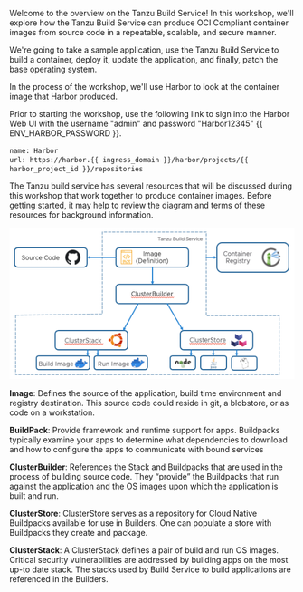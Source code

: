 Welcome to the overview on the Tanzu Build Service! In this workshop, we'll explore how the Tanzu Build Service can produce OCI Compliant container images from source code in a repeatable, scalable, and secure manner.  

We're going to take a sample application, use the Tanzu Build Service to build a container, deploy it, update the application, and finally, patch the base operating system.

In the process of the workshop, we'll use Harbor to look at the container image that Harbor produced.  

Prior to starting the workshop, use the following link to sign into the Harbor Web UI with the username "admin" and password "Harbor12345" {{ ENV_HARBOR_PASSWORD }}.

```dashboard:create-dashboard
name: Harbor
url: https://harbor.{{ ingress_domain }}/harbor/projects/{{ harbor_project_id }}/repositories
```

The Tanzu build service has several resources that will be discussed during this workshop that work together to produce container images.  Before getting started, it may help to review the diagram and terms of these resources for background information.

![TBS Resources](exercises/images/tbs-resources.png)

**Image**: Defines the source of the application, build time environment and registry destination. This source code could reside in git, a blobstore, or as code on a workstation.

**BuildPack**: Provide framework and runtime support for apps. Buildpacks typically examine your apps to determine what dependencies to download and how to configure the apps to communicate with bound services

**ClusterBuilder**: References the Stack and Buildpacks that are used in the process of building source code. They “provide” the Buildpacks that run against the application and the OS images upon which the application is built and run.

**ClusterStore**: ClusterStore serves as a repository for Cloud Native Buildpacks available for use in Builders. One can populate a store with Buildpacks they create and package.

**ClusterStack**: A ClusterStack defines a pair of build and run OS images. Critical security vulnerabilities are addressed by building apps on the most up-to date stack. The stacks used by Build Service to build applications are referenced in the Builders.

